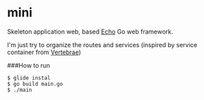 # mini
Skeleton application web, based [Echo] Go web framework. 

I'm just try to organize the routes and services (inspired by service container from [Vertebrae])

###How to run
```
$ glide instal
$ go build main.go
$ ./main
```


[Echo]: <https://github.com/labstack/echo>
[Vertebrae]: <https://github.com/EwanValentine/Vertebrae>
